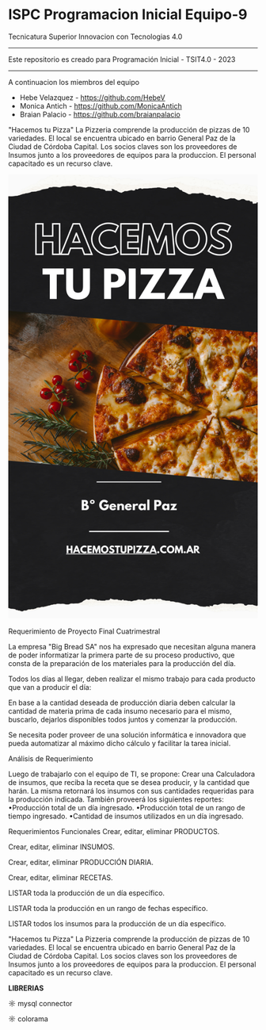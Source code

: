 # ISPC Programacion Inicial Equipo-9



Tecnicatura Superior Innovacion con Tecnologias 4.0


***************************************************************************************************************
Este repositorio es creado para Programación Inicial - TSIT4.0 - 2023
***************************************************************************************************************

A continuacion los miembros del equipo 

* Hebe Velazquez  - https://github.com/HebeV
* Monica Antich   - https://github.com/MonicaAntich
* Braian Palacio  - https://github.com/braianpalacio


"Hacemos tu Pizza"
La Pizzeria comprende la producción de pizzas de 10 variedades. El local se encuentra ubicado en barrio General Paz de la Ciudad de Córdoba Capital.
Los socios claves son los proveedores de Insumos junto a los proveedores de equipos para la produccion.
El personal capacitado es un recurso clave.

![ Hacemos Tu Pizza](/Imagen/HacemosTuPizza.png)

Requerimiento de Proyecto Final Cuatrimestral

La empresa "Big Bread SA" nos ha expresado que necesitan alguna manera de poder informatizar la primera parte de su proceso productivo, que consta de la preparación de los materiales para la producción del día. 

Todos los días al llegar, deben realizar el mismo trabajo para cada producto que van a producir el día: 

En base a la cantidad deseada de producción diaria deben calcular la cantidad de materia prima de cada insumo necesario para el mismo, buscarlo, dejarlos disponibles todos juntos y comenzar la producción. 

Se necesita poder proveer de una solución informática e innovadora que pueda automatizar al máximo dicho cálculo y facilitar la tarea inicial.



Análisis de Requerimiento

Luego de trabajarlo con el equipo de TI, se propone:
Crear una Calculadora de insumos, que reciba la receta que se desea producir, y la cantidad que harán.
La misma retornará los insumos con sus cantidades requeridas para la producción indicada. 
También proveerá los siguientes reportes:
•Producción total de un día ingresado.
•Producción total de un rango de tiempo ingresado.
•Cantidad de insumos utilizados en un día ingresado.


Requerimientos Funcionales
Crear, editar, eliminar PRODUCTOS.

Crear, editar, eliminar INSUMOS.

Crear, editar, eliminar PRODUCCIÓN DIARIA.

Crear, editar, eliminar RECETAS.

LISTAR toda la producción de un día específico.

LISTAR toda la producción en un rango de fechas específico.

LISTAR todos los insumos para la producción de un día específico.

"Hacemos tu Pizza"
La Pizzeria comprende la producción de pizzas de 10 variedades. El local se encuentra ubicado en barrio General Paz de la Ciudad de Córdoba Capital.
Los socios claves son los proveedores de Insumos junto a los proveedores de equipos para la produccion.
El personal capacitado es un recurso clave.



**LIBRERIAS**

☼ mysql connector

☼ colorama
